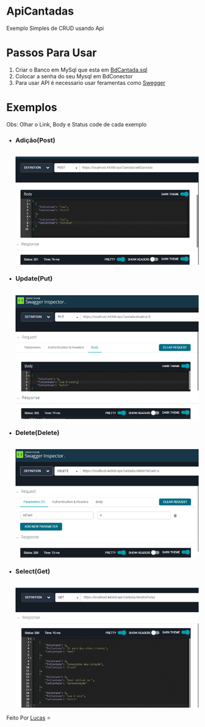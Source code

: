 # ApiCantadas
Exemplo Simples de  CRUD usando Api

# **Passos Para Usar**

<ol>
<li>
Criar o Banco em MySql que esta em <a href="https://github.com/LucasBara-dising/ApiCantadas/blob/master/BdCantada.sql" title="Accessible para o bd">BdCantada.sql</a>
</li>

<li>
Colocar a senha do seu Mysql em BdConector
</li>

<li>
Para usar API é necessario usar feramentas como <a href="https://inspector.swagger.io/builder">Swegger</a>
</li>
</ol>

# **Exemplos**
Obs: Olhar o Link, Body e Status code de cada exemplo
<ul>
<li>
<h3>Adição(Post)</h3>
<br>
<img src="https://github.com/LucasBara-dising/ApiCantadas/blob/master/Prints/PrintInsert.png?raw=true" width="600">
</li>

<li>
<h3>Update(Put)</h3>
<br>
<img src="https://github.com/LucasBara-dising/ApiCantadas/blob/master/Prints/PrintUpdate.png?raw=true" width="600">
</li>

<li>
<h3>Delete(Delete)</h3>
<br>
<img src="https://github.com/LucasBara-dising/ApiCantadas/blob/master/Prints/PrintDelete.png?raw=true" width="600">
</li>

<li>
<h3>Select(Get)</h3>
<br>
<img src="https://github.com/LucasBara-dising/ApiCantadas/blob/master/Prints/printSelect.png?raw=true" width="600">
</li>

</ul>

Feito Por <a href="https://github.com/LucasBara-dising">Lucas</a> :star:
